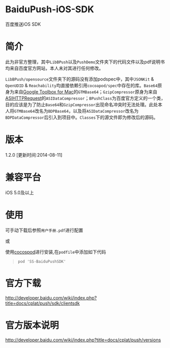 # BaiduPush-iOS-SDK
百度推送iOS SDK

# 简介
此为非官方整理，其中`LibBPush`以及`PushDemo`文件夹下的代码文件以及pdf说明书均来自百度官方网站，本人未对其进行任何修改。

`LibBPush/opensource`文件夹下的源码没有添加podspec中，其中`JSONKit` & `OpenUDID` & `Reachability`均直接依赖引用`cocoapod/spec`中存在的库。`Base64`原身为来自[Google Toolbox for Mac](https://code.google.com/p/google-toolbox-for-mac/source/browse/trunk/Foundation/?r=390)的`GTMBase64`；`GzipCompressor`原身为来自[ASIHTTPRequest](https://github.com/pokeb/asi-http-request/tree/master/Classes)的`ASIDataCompressor`；`BPushClass`为百度官方定义的一个类，目的应该是为了防止`Base64`和`GzipCompressor`出现命名冲突时无法处理。此处本人将`GTMBase64`改名为`BDPBase64`，以及将`ASIDataCompressor`改名为`BDPDataCompressor`后引入到项目中。`Classes`下的源文件即为修改后的源码。

# 版本
1.2.0 [更新时间:2014-08-11]

# 兼容平台
iOS 5.0及以上

# 使用
可手动下载后参照`用户手册.pdf`进行配置

或

使用[cocospod](http://cocoapods.org/)进行安装,在`podfile`中添加如下代码

> `pod 'SS-BaiduPushSDK'`

# 官方下载
http://developer.baidu.com/wiki/index.php?title=docs/cplat/push/sdk/clientsdk

# 官方版本说明
http://developer.baidu.com/wiki/index.php?title=docs/cplat/push/versions
